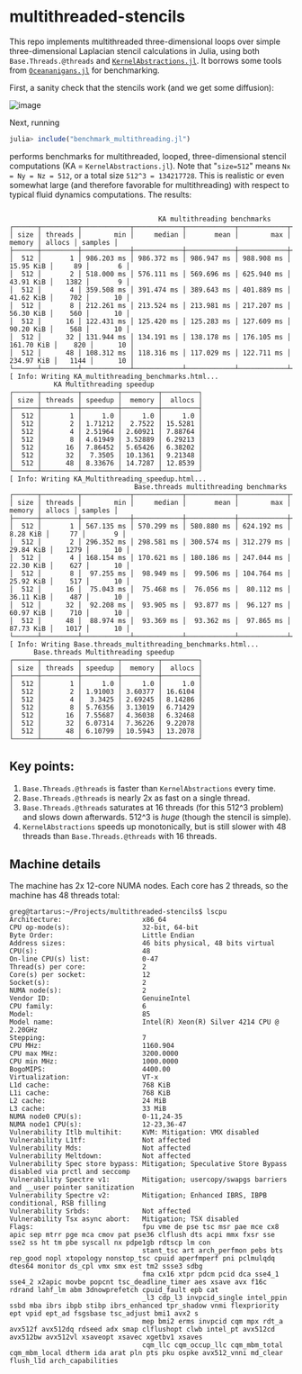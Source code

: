 # multithreaded-stencils

This repo implements multithreaded three-dimensional loops over simple three-dimensional Laplacian
stencil calculations in Julia, using both `Base.Threads.@threads` and [`KernelAbstractions.jl`](https://github.com/JuliaGPU/KernelAbstractions.jl).
It borrows some tools from [`Oceananigans.jl`](https://github.com/CliMA/Oceananigans.jl) for benchmarking.

First, a sanity check that the stencils work (and we get some diffusion):

![image](https://user-images.githubusercontent.com/15271942/126853537-220f146e-7945-4dd3-8d31-eed50bdb208e.png)

Next, running

```julia
julia> include("benchmark_multithreading.jl")
```

performs benchmarks for multithreaded, looped, three-dimensional stencil computations (KA = `KernelAbstractions.jl`).
Note that "`size=512`" means `Nx = Ny = Nz = 512`, or a total size `512^3 = 134217728`.
This is realistic or even somewhat large (and therefore favorable for multithreading) with respect to typical
fluid dynamics computations. The results:

```

                                     KA multithreading benchmarks
┌──────┬─────────┬────────────┬────────────┬────────────┬────────────┬────────────┬────────┬─────────┐
│ size │ threads │        min │     median │       mean │        max │     memory │ allocs │ samples │
├──────┼─────────┼────────────┼────────────┼────────────┼────────────┼────────────┼────────┼─────────┤
│  512 │       1 │ 986.203 ms │ 986.372 ms │ 986.947 ms │ 988.908 ms │  15.95 KiB │     89 │       6 │
│  512 │       2 │ 518.000 ms │ 576.111 ms │ 569.696 ms │ 625.940 ms │  43.91 KiB │   1382 │       9 │
│  512 │       4 │ 359.508 ms │ 391.474 ms │ 389.643 ms │ 401.889 ms │  41.62 KiB │    702 │      10 │
│  512 │       8 │ 212.261 ms │ 213.524 ms │ 213.981 ms │ 217.207 ms │  56.30 KiB │    560 │      10 │
│  512 │      16 │ 122.431 ms │ 125.420 ms │ 125.283 ms │ 127.609 ms │  90.20 KiB │    568 │      10 │
│  512 │      32 │ 131.944 ms │ 134.191 ms │ 138.178 ms │ 176.105 ms │ 161.70 KiB │    820 │      10 │
│  512 │      48 │ 108.312 ms │ 118.316 ms │ 117.029 ms │ 122.711 ms │ 234.97 KiB │   1144 │      10 │
└──────┴─────────┴────────────┴────────────┴────────────┴────────────┴────────────┴────────┴─────────┘
[ Info: Writing KA_multithreading_benchmarks.html...
           KA Multithreading speedup
┌──────┬─────────┬─────────┬─────────┬─────────┐
│ size │ threads │ speedup │  memory │  allocs │
├──────┼─────────┼─────────┼─────────┼─────────┤
│  512 │       1 │     1.0 │     1.0 │     1.0 │
│  512 │       2 │ 1.71212 │  2.7522 │ 15.5281 │
│  512 │       4 │ 2.51964 │ 2.60921 │ 7.88764 │
│  512 │       8 │ 4.61949 │ 3.52889 │ 6.29213 │
│  512 │      16 │ 7.86452 │ 5.65426 │ 6.38202 │
│  512 │      32 │  7.3505 │ 10.1361 │ 9.21348 │
│  512 │      48 │ 8.33676 │ 14.7287 │ 12.8539 │
└──────┴─────────┴─────────┴─────────┴─────────┘
[ Info: Writing KA_Multithreading_speedup.html...
                               Base.threads multithreading benchmarks
┌──────┬─────────┬────────────┬────────────┬────────────┬────────────┬───────────┬────────┬─────────┐
│ size │ threads │        min │     median │       mean │        max │    memory │ allocs │ samples │
├──────┼─────────┼────────────┼────────────┼────────────┼────────────┼───────────┼────────┼─────────┤
│  512 │       1 │ 567.135 ms │ 570.299 ms │ 580.880 ms │ 624.192 ms │  8.28 KiB │     77 │       9 │
│  512 │       2 │ 296.352 ms │ 298.581 ms │ 300.574 ms │ 312.279 ms │ 29.84 KiB │   1279 │      10 │
│  512 │       4 │ 168.154 ms │ 170.621 ms │ 180.186 ms │ 247.044 ms │ 22.30 KiB │    627 │      10 │
│  512 │       8 │  97.255 ms │  98.949 ms │  99.506 ms │ 104.764 ms │ 25.92 KiB │    517 │      10 │
│  512 │      16 │  75.043 ms │  75.468 ms │  76.056 ms │  80.112 ms │ 36.11 KiB │    487 │      10 │
│  512 │      32 │  92.208 ms │  93.905 ms │  93.877 ms │  96.127 ms │ 60.97 KiB │    710 │      10 │
│  512 │      48 │  88.974 ms │  93.369 ms │  93.362 ms │  97.865 ms │ 87.73 KiB │   1017 │      10 │
└──────┴─────────┴────────────┴────────────┴────────────┴────────────┴───────────┴────────┴─────────┘
[ Info: Writing Base.threads_multithreading_benchmarks.html...
      Base.threads Multithreading speedup
┌──────┬─────────┬─────────┬─────────┬─────────┐
│ size │ threads │ speedup │  memory │  allocs │
├──────┼─────────┼─────────┼─────────┼─────────┤
│  512 │       1 │     1.0 │     1.0 │     1.0 │
│  512 │       2 │ 1.91003 │ 3.60377 │ 16.6104 │
│  512 │       4 │  3.3425 │ 2.69245 │ 8.14286 │
│  512 │       8 │ 5.76356 │ 3.13019 │ 6.71429 │
│  512 │      16 │ 7.55687 │ 4.36038 │ 6.32468 │
│  512 │      32 │ 6.07314 │ 7.36226 │ 9.22078 │
│  512 │      48 │ 6.10799 │ 10.5943 │ 13.2078 │
└──────┴─────────┴─────────┴─────────┴─────────┘
```

## Key points:

1. `Base.Threads.@threads` is faster than `KernelAbstractions` every time.
2. `Base.Threads.@threads` is nearly 2x as fast on a single thread.
3. `Base.Threads.@threads` saturates at 16 threads (for this 512^3 problem) and slows down afterwards. 512^3 is _huge_ (though the stencil is simple).
4. `KernelAbstractions` speeds up monotonically, but is still slower with 48 threads than `Base.Threads.@threads` with 16 threads.

## Machine details

The machine has 2x 12-core NUMA nodes. Each core has 2 threads, so the machine has 48 threads total:

```
greg@tartarus:~/Projects/multithreaded-stencils$ lscpu
Architecture:                    x86_64
CPU op-mode(s):                  32-bit, 64-bit
Byte Order:                      Little Endian
Address sizes:                   46 bits physical, 48 bits virtual
CPU(s):                          48
On-line CPU(s) list:             0-47
Thread(s) per core:              2
Core(s) per socket:              12
Socket(s):                       2
NUMA node(s):                    2
Vendor ID:                       GenuineIntel
CPU family:                      6
Model:                           85
Model name:                      Intel(R) Xeon(R) Silver 4214 CPU @ 2.20GHz
Stepping:                        7
CPU MHz:                         1160.904
CPU max MHz:                     3200.0000
CPU min MHz:                     1000.0000
BogoMIPS:                        4400.00
Virtualization:                  VT-x
L1d cache:                       768 KiB
L1i cache:                       768 KiB
L2 cache:                        24 MiB
L3 cache:                        33 MiB
NUMA node0 CPU(s):               0-11,24-35
NUMA node1 CPU(s):               12-23,36-47
Vulnerability Itlb multihit:     KVM: Mitigation: VMX disabled
Vulnerability L1tf:              Not affected
Vulnerability Mds:               Not affected
Vulnerability Meltdown:          Not affected
Vulnerability Spec store bypass: Mitigation; Speculative Store Bypass disabled via prctl and seccomp
Vulnerability Spectre v1:        Mitigation; usercopy/swapgs barriers and __user pointer sanitization
Vulnerability Spectre v2:        Mitigation; Enhanced IBRS, IBPB conditional, RSB filling
Vulnerability Srbds:             Not affected
Vulnerability Tsx async abort:   Mitigation; TSX disabled
Flags:                           fpu vme de pse tsc msr pae mce cx8 apic sep mtrr pge mca cmov pat pse36 clflush dts acpi mmx fxsr sse sse2 ss ht tm pbe syscall nx pdpe1gb rdtscp lm con
                                 stant_tsc art arch_perfmon pebs bts rep_good nopl xtopology nonstop_tsc cpuid aperfmperf pni pclmulqdq dtes64 monitor ds_cpl vmx smx est tm2 ssse3 sdbg
                                 fma cx16 xtpr pdcm pcid dca sse4_1 sse4_2 x2apic movbe popcnt tsc_deadline_timer aes xsave avx f16c rdrand lahf_lm abm 3dnowprefetch cpuid_fault epb cat
                                 _l3 cdp_l3 invpcid_single intel_ppin ssbd mba ibrs ibpb stibp ibrs_enhanced tpr_shadow vnmi flexpriority ept vpid ept_ad fsgsbase tsc_adjust bmi1 avx2 s
                                 mep bmi2 erms invpcid cqm mpx rdt_a avx512f avx512dq rdseed adx smap clflushopt clwb intel_pt avx512cd avx512bw avx512vl xsaveopt xsavec xgetbv1 xsaves
                                 cqm_llc cqm_occup_llc cqm_mbm_total cqm_mbm_local dtherm ida arat pln pts pku ospke avx512_vnni md_clear flush_l1d arch_capabilities
```
